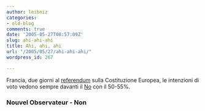 ```yaml
---
author: leibniz
categories:
- old-blog
comments: true
date: '2005-05-27T08:57:09Z'
slug: ahi-ahi-ahi
title: Ahi, ahi, ahi
url: "/2005/05/27/ahi-ahi-ahi/"
wordpress_id: 267

---
```

Francia, due giorni al [referendum](http://permanent.nouvelobs.com/europe/20050527.OBS8005.html) sulla Costituzione Europea, le intenzioni di voto vedono sempre davanti il [No](http://www.referendum2005.fr/) con il 50-55%.  



### Nouvel Observateur - Non
